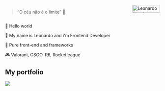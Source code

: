 <a href="https://leodev7.github.io/portfolio/">
    <img src="https://leodev7.github.io/portfolio/img/leo-logo.png" alt="Leonardo Developer Logo" align="right" title="Logo" width="90" height="25" />
</a>

> “O céu não é o limite” 🚀

##

👋 Hello world 

🤵 My name is Leonardo and i'm Frontend Developer

💙 Pure front-end and frameworks

🎮 Valorant, CSGO, R6, Rocketleague

## My portfolio

<a href="https://leodev7.github.io/portfolio/">
  <img src="https://media-exp1.licdn.com/dms/image/C4E22AQG9z6qeVu7exQ/feedshare-shrink_2048_1536/0?e=1597276800&v=beta&t=U0JHCi-EejDHzIgsxVHOYY4XNDT2UcRtu8KCPdNbf_o">
</a>
